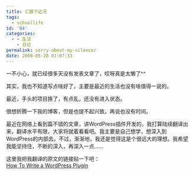 ```yaml
---
title: 汇报下近况
tags:
  - schoollife
id: '84'
categories:
  - - 生活
    - 日记
permalink: sorry-about-my-silence/
date: 2008-05-28 01:07:33
---
```


一不小心，就已经很多天没有发表文章了，哎呀真是太懒了^^  
  
其实，我也不知道写点啥好了，主要是最近的生活也没有啥值得一说的。  
  
最近，手头的项目换了，有点乱，还没有进入状态。  
  
很想折腾一下我的博客，但是也提不起兴致。再说也没有时间。  
  
最近在网络上看到篇不错的文章，讲WordPress插件开发的，我打算陆续翻译出来，翻译水平有限，大家将就着看看吧。我主要是自己想学，想深入到WordPress的内部去。不过，渐渐地，我还是觉得这是个很远大的理想。我希望我能坚持住，不断的深入，再深入一点……  
  
这里我把我翻译的原文的链接贴一下吧：  
[How To Write a WordPress Plugin](http://www.devlounge.net/extras/how-to-write-a-wordpress-plugin)
